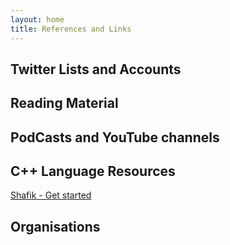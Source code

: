 ```yaml
---
layout: home
title: References and Links
---
```


## Twitter Lists and Accounts

## Reading Material

## PodCasts and YouTube channels

## C++ Language Resources

[Shafik - Get started](https://discordapp.com/channels/400588936151433218/669486396813344768/721499896271601707)

## Organisations

